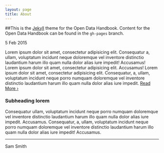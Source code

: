 ```yaml
---
layout: page
title: About
---
```


##This is the [Jekyll](http://jekyllrb.com/) theme for the Open Data Handbook. Content for the Open Data Handbook can be found in the `gh-pages` branch.

<p class="date">5 Feb 2015</p>
<p><span>Lorem ipsum dolor sit amet</span>, consectetur adipisicing elit. Consequatur a, ullam, voluptatum incidunt neque doloremque vel inventore distinctio laudantium harum</a> illo quam nulla dolor alias iure impedit! Accusamus! Lorem ipsum dolor sit amet, consectetur adipisicing elit. Accusamus! Lorem ipsum dolor sit amet, consectetur adipisicing elit. Consequatur, a, ullam, voluptatum incidunt neque porro numquam doloremque vel inventore distinctio laudantium harum illo quam nulla dolor alias iure impedit.
  <a href="javascript:void(0)" class="read-more">Read More <span>&rsaquo;</span></a>
</p>
<h3>Subheading lorem</h3>
<p><span>Consequatur ullam, voluptatum</span> incidunt neque porro numquam doloremque vel inventore distinctio laudantium harum illo quam nulla dolor alias iure impedit. Accusamus. Consequatur, a, ullam, voluptatum incidunt neque porro numquam doloremque vel inventore distinctio laudantium harum illo quam nulla dolor alias iure impedit! Accusamus.</p>
<hr>
<p class="author">Sam Smith</p>